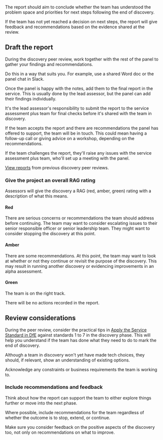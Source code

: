 The report should aim to conclude whether the team has understood the problem space and priorities for next steps following the end of discovery.

If the team has not yet reached a decision on next steps, the report will give feedback and recommendations based on the evidence shared at the review.

## Draft the report

During the discovery peer review, work together with the rest of the panel to gather your findings and recommendations.

Do this in a way that suits you. For example, use a shared Word doc or the panel chat in Slack.

Once the panel is happy with the notes, add them to the final report in the service. This is usually done by the lead assessor, but the panel can add their findings individually.

It's the lead assessor's responsibility to submit the report to the service assessment plus team for final checks before it's shared with the team in discovery.

If the team accepts the report and there are recommendations the panel has offered to support, the team will be in touch. This could mean having a follow-up call or giving advice on a workshop, depending on the recommendations.

If the team challenges the report, they'll raise any issues with the service assessment plus team, who'll set up a meeting with the panel.

[View reports](/reports) from previous discovery peer reviews.

### Give the project an overall RAG rating

Assessors will give the discovery a RAG (red, amber, green) rating with a description of what this means.

#### Red

There are serious concerns or recommendations the team should address before continuing. The team may want to consider escalating issues to their senior responsible officer or senior leadership team. They might want to consider stopping the discovery at this point.

#### Amber

There are some recommendations. At this point, the team may want to look at whether or not they continue or revisit the purpose of the discovery. This may result in running another discovery or evidencing improvements in an alpha assessment.

#### Green

The team is on the right track.

There will be no actions recorded in the report. 

## Review considerations

During the peer review, consider the practical tips in [Apply the Service Standard in DfE](https://apply-the-service-standard.education.gov.uk/) against standards 1 to 7 in the discovery phase. This will help you understand if the team has done what they need to do to mark the end of discovery.

Although a team in discovery won't yet have made tech choices, they should, if relevant, show an understanding of existing options.

Acknowledge any constraints or business requirements the team is working to.

### Include recommendations and feedback

Think about how the report can support the team to either explore things further or move into the next phase.

Where possible, include recommendations for the team regardless of whether the outcome is to stop, extend, or continue.

Make sure you consider feedback on the positive aspects of the discovery too, not only on recommendations on what to improve.
